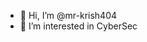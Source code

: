 - 👋 Hi, I’m @mr-krish404
- 👀 I’m interested in CyberSec

<!---
mr-krish404/mr-krish404 is a ✨ special ✨ repository because its `README.md` (this file) appears on your GitHub profile.
You can click the Preview link to take a look at your changes.
--->
